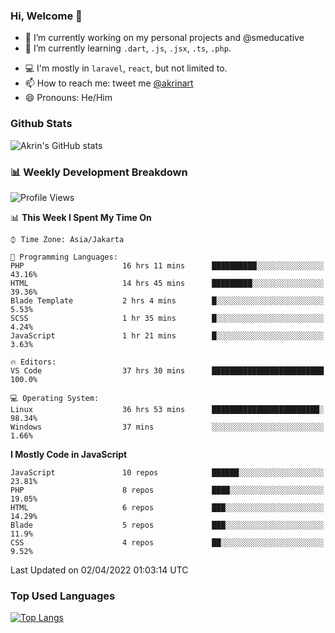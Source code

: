 ### Hi, Welcome 👋

<!--
**akrindev/akrindev** is a ✨ _special_ ✨ repository because its `README.md` (this file) appears on your GitHub profile.

Here are some ideas to get you started:
-->


- 🔭 I’m currently working on my personal projects and @smeducative
- 🌱 I’m currently learning `.dart`, `.js`, `.jsx`, `.ts`, `.php`.
<!-- - 👯 I’m looking to collaborate on -->
<!-- - 🤔 I’m looking for help with ... -->
- 💻 I'm mostly in `laravel`, `react`, but not limited to.
- 📫 How to reach me: tweet me [@akrinart](https://twitter.com/Akrinart)
- 😄 Pronouns: He/Him


### Github Stats
![Akrin's GitHub stats](https://github-readme-stats.vercel.app/api?username=akrindev&show_icons=true&theme=react&count_private=true)

### 📊 Weekly Development Breakdown

<!--START_SECTION:waka-->
![Profile Views](http://img.shields.io/badge/Profile%20Views-0-blue)

📊 **This Week I Spent My Time On** 

```text
⌚︎ Time Zone: Asia/Jakarta

💬 Programming Languages: 
PHP                      16 hrs 11 mins      ██████████░░░░░░░░░░░░░░░   43.16% 
HTML                     14 hrs 45 mins      █████████░░░░░░░░░░░░░░░░   39.36% 
Blade Template           2 hrs 4 mins        █░░░░░░░░░░░░░░░░░░░░░░░░   5.53% 
SCSS                     1 hr 35 mins        █░░░░░░░░░░░░░░░░░░░░░░░░   4.24% 
JavaScript               1 hr 21 mins        █░░░░░░░░░░░░░░░░░░░░░░░░   3.63%

🔥 Editors: 
VS Code                  37 hrs 30 mins      █████████████████████████   100.0%

💻 Operating System: 
Linux                    36 hrs 53 mins      ████████████████████████░   98.34% 
Windows                  37 mins             ░░░░░░░░░░░░░░░░░░░░░░░░░   1.66%

```

**I Mostly Code in JavaScript** 

```text
JavaScript               10 repos            ██████░░░░░░░░░░░░░░░░░░░   23.81% 
PHP                      8 repos             ████░░░░░░░░░░░░░░░░░░░░░   19.05% 
HTML                     6 repos             ███░░░░░░░░░░░░░░░░░░░░░░   14.29% 
Blade                    5 repos             ███░░░░░░░░░░░░░░░░░░░░░░   11.9% 
CSS                      4 repos             ██░░░░░░░░░░░░░░░░░░░░░░░   9.52%

```



 Last Updated on 02/04/2022 01:03:14 UTC
<!--END_SECTION:waka-->

### Top Used Languages
[![Top Langs](https://github-readme-stats.vercel.app/api/top-langs/?username=akrindev&hide=blade,html&langs_count=4)](https://github.com/akrindev)
